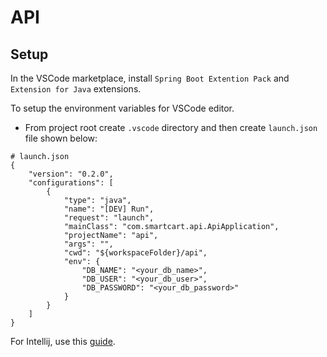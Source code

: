 # API

## Setup

In the VSCode marketplace, install `Spring Boot Extention Pack` and `Extension for Java` extensions.

To setup the environment variables for VSCode editor.

-   From project root create `.vscode` directory and then create `launch.json` file shown below:

```
# launch.json
{
	"version": "0.2.0",
	"configurations": [
		{
			"type": "java",
			"name": "[DEV] Run",
			"request": "launch",
			"mainClass": "com.smartcart.api.ApiApplication",
			"projectName": "api",
			"args": "",
			"cwd": "${workspaceFolder}/api",
			"env": {
				"DB_NAME": "<your_db_name>",
				"DB_USER": "<your_db_user>",
				"DB_PASSWORD": "<your_db_password>"
			}
		}
	]
}
```

For Intellij, use this [guide](https://www.baeldung.com/intellij-idea-environment-variables).
